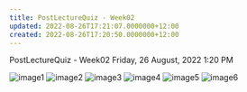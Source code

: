 ```yaml
---
title: PostLectureQuiz - Week02
updated: 2022-08-26T17:21:07.0000000+12:00
created: 2022-08-26T17:20:50.0000000+12:00
---
```


PostLectureQuiz - Week02
Friday, 26 August, 2022
1:20 PM

![image1](../../../../resources/aaff52a64535439ab433f52715575759.png)
![image2](../../../../resources/214d05477afe4029a18f3f91dc806120.png)
![image3](../../../../resources/7481c7c2f86549449db61a945d7fd688.png)
![image4](../../../../resources/a8a85c640bac42eb92a8a348c3c14ea6.png)
![image5](../../../../resources/6e0d6b2e1aa841ea9e0d995869831986.png)
![image6](../../../../resources/66db81c85b3d4f2988c69fbc6f17ce4f.png)
